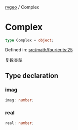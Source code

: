 [rvgeo](../index.md) / Complex

# Complex

```ts
type Complex = object;
```

Defined in: [src/math/fourier.ts:25](https://github.com/pzq123456/RVGeo/blob/e727f6f6e310621d656b74948bed9956ff45a613/src/math/fourier.ts#L25)

复数类型

## Type declaration

### imag

```ts
imag: number;
```

### real

```ts
real: number;
```
